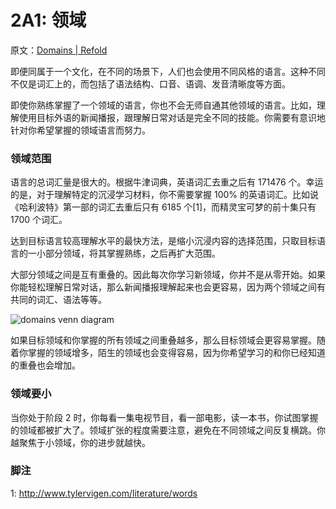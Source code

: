# 2A1: 领域

原文：[Domains | Refold](https://refold.la/roadmap/stage-2/a/domains)

即便同属于一个文化，在不同的场景下，人们也会使用不同风格的语言。这种不同不仅是词汇上的，而包括了语法结构、口音、语调、发音清晰度等方面。

即使你熟练掌握了一个领域的语言，你也不会无师自通其他领域的语言。比如，理解使用目标外语的新闻播报，跟理解日常对话是完全不同的技能。你需要有意识地针对你希望掌握的领域语言而努力。

### 领域范围

语言的总词汇量是很大的。根据牛津词典，英语词汇去重之后有 171476  个。幸运的是，对于理解特定的沉浸学习材料，你不需要掌握 100% 的英语词汇。比如说《哈利波特》第一部的词汇去重后只有 6185 个[1]，而精灵宝可梦的前十集只有 1700 个词汇。

达到目标语言较高理解水平的最快方法，是缩小沉浸内容的选择范围，只取目标语言的一小部分领域，将其掌握熟练，之后再扩大范围。

大部分领域之间是互有重叠的。因此每次你学习新领域，你并不是从零开始。如果你能轻松理解日常对话，那么新闻播报理解起来也会更容易，因为两个领域之间有共同的词汇、语法等等。

![domains venn diagram](https://refold.la/static/77dfd46c5875a9bc281fcc4b955957b0/01e7c/domains-venn-diagram.png)

如果目标领域和你掌握的所有领域之间重叠越多，那么目标领域会更容易掌握。随着你掌握的领域增多，陌生的领域也会变得容易，因为你希望学习的和你已经知道的重叠也会增加。

### 领域要小

当你处于阶段 2 时，你每看一集电视节目，看一部电影，读一本书，你试图掌握的领域都被扩大了。领域扩张的程度需要注意，避免在不同领域之间反复横跳。你越聚焦于小领域，你的进步就越快。

### 脚注

1: http://www.tylervigen.com/literature/words